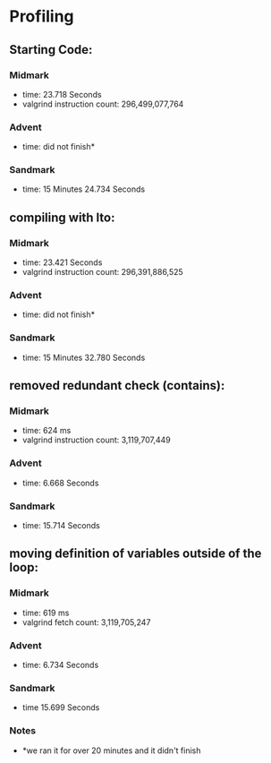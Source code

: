 # Profiling

## Starting Code:

### Midmark
- time: 23.718 Seconds
- valgrind instruction count: 296,499,077,764

### Advent
- time: did not finish*

### Sandmark
- time: 15 Minutes 24.734 Seconds

## compiling with lto:

### Midmark
- time: 23.421 Seconds
- valgrind instruction count: 296,391,886,525

### Advent
- time: did not finish*

### Sandmark
- time: 15 Minutes 32.780 Seconds

## removed redundant check (contains):

### Midmark
- time: 624 ms
- valgrind instruction count: 3,119,707,449

### Advent
- time: 6.668 Seconds

### Sandmark
- time: 15.714 Seconds

## moving definition of variables outside of the loop:

### Midmark
- time: 619 ms
- valgrind fetch count: 3,119,705,247

### Advent
- time: 6.734 Seconds

### Sandmark
- time 15.699 Seconds

### Notes
- *we ran it for over 20 minutes and it didn't finish